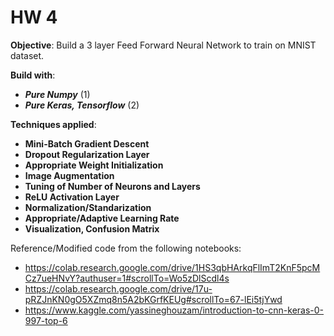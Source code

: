 # HW 4

**Objective**: Build a 3 layer Feed Forward Neural Network to train on MNIST dataset.

**Build with**:
* _**Pure Numpy**_ (1) 
* _**Pure Keras, Tensorflow**_ (2) 

**Techniques applied**:
* **Mini-Batch Gradient Descent** 
* **Dropout Regularization Layer**
* **Appropriate Weight Initialization** 
* **Image Augmentation**
* **Tuning of Number of Neurons and Layers**
* **ReLU Activation Layer**
* **Normalization/Standarization** 
* **Appropriate/Adaptive Learning Rate** 
* **Visualization, Confusion Matrix** 


Reference/Modified code from the following notebooks: 
* https://colab.research.google.com/drive/1HS3qbHArkqFlImT2KnF5pcMCz7ueHNvY?authuser=1#scrollTo=Wo5zDlScdl4s 
* https://colab.research.google.com/drive/17u-pRZJnKN0gO5XZmq8n5A2bKGrfKEUg#scrollTo=67-lEi5tjYwd 
* https://www.kaggle.com/yassineghouzam/introduction-to-cnn-keras-0-997-top-6 
